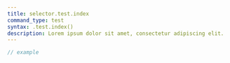 ```yaml
---
title: selector.test.index
command_type: test
syntax: .test.index()
description: Lorem ipsum dolor sit amet, consectetur adipiscing elit.
---
```


```javascript
// example
```